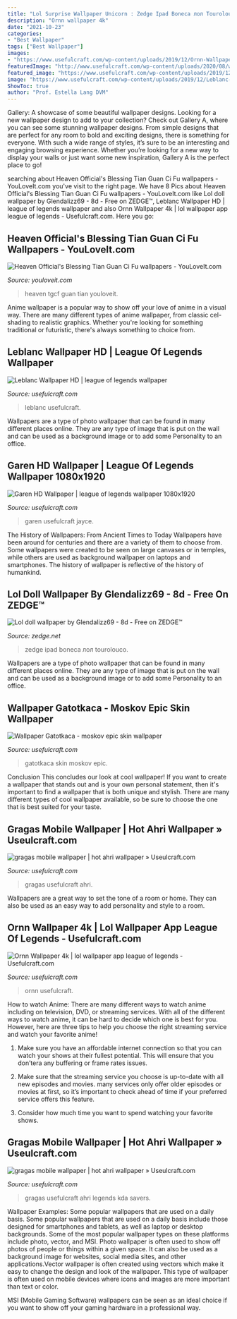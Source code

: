 ```yaml
---
title: "Lol Surprise Wallpaper Unicorn : Zedge Ipad Boneca лол Tourolouco"
description: "Ornn wallpaper 4k"
date: "2021-10-23"
categories:
- "Best Wallpaper"
tags: ["Best Wallpaper"]
images:
- "https://www.usefulcraft.com/wp-content/uploads/2019/12/Ornn-Wallpaper-4k-7.jpg"
featuredImage: "http://www.usefulcraft.com/wp-content/uploads/2020/08/wallpaper-Gatotkaca-4-rotated.jpg"
featured_image: "https://www.usefulcraft.com/wp-content/uploads/2019/12/Ornn-Wallpaper-4k-7.jpg"
image: "https://www.usefulcraft.com/wp-content/uploads/2019/12/Leblanc-Wallpaper-HD-10.jpg"
ShowToc: true
author: "Prof. Estella Lang DVM"
---
```



Gallery: A showcase of some beautiful wallpaper designs.
Looking for a new wallpaper design to add to your collection? Check out Gallery A, where you can see some stunning wallpaper designs. From simple designs that are perfect for any room to bold and exciting designs, there is something for everyone. With such a wide range of styles, it’s sure to be an interesting and engaging browsing experience. Whether you’re looking for a new way to display your walls or just want some new inspiration, Gallery A is the perfect place to go!
		
		
		
		
		
		
		
	

		
searching about Heaven Official&#039;s Blessing Tian Guan Ci Fu wallpapers - YouLoveIt.com you've visit to the right page. We have 8 Pics about Heaven Official&#039;s Blessing Tian Guan Ci Fu wallpapers - YouLoveIt.com like Lol doll wallpaper by Glendalizz69 - 8d - Free on ZEDGE™, Leblanc Wallpaper HD | league of legends wallpaper and also Ornn Wallpaper 4k | lol wallpaper app league of legends - Usefulcraft.com. Here you go:
		
    
## Heaven Official&#039;s Blessing Tian Guan Ci Fu Wallpapers - YouLoveIt.com

<img loading=lazy src="http://www.youloveit.com/uploads/posts/2021-01/1610101065_youloveit_com_tgcf_wallpapers03.jpg" onerror="this.onerror=null;this.src='https://tse3.mm.bing.net/th?id=OIP.KWnydYvqoggQq2exFysE_QHaNK&amp;pid=15.1';" alt="Heaven Official&#039;s Blessing Tian Guan Ci Fu wallpapers - YouLoveIt.com">

_Source: youloveit.com_

>heaven tgcf guan tian youloveit. 

	

Anime wallpaper is a popular way to show off your love of anime in a visual way. There are many different types of anime wallpaper, from classic cel-shading to realistic graphics. Whether you're looking for something traditional or futuristic, there's always something to choice from.

    
## Leblanc Wallpaper HD | League Of Legends Wallpaper

<img loading=lazy src="https://www.usefulcraft.com/wp-content/uploads/2019/12/Leblanc-Wallpaper-HD-10.jpg" onerror="this.onerror=null;this.src='https://tse3.mm.bing.net/th?id=OIP.kpGHOdg4NYrkX7WJpLwtfwHaKL&amp;pid=15.1';" alt="Leblanc Wallpaper HD | league of legends wallpaper">

_Source: usefulcraft.com_

>leblanc usefulcraft. 

	



Wallpapers are a type of photo wallpaper that can be found in many different places online. They are any type of image that is put on the wall and can be used as a background image or to add some Personality to an office.

    
## Garen HD Wallpaper | League Of Legends Wallpaper 1080x1920

<img loading=lazy src="https://www.usefulcraft.com/wp-content/uploads/2019/12/Garen-HD-Wallpaper-11.jpg" onerror="this.onerror=null;this.src='https://tse4.mm.bing.net/th?id=OIP.9QwPFVUWNkAZ3gm1Y4mD3AHaKM&amp;pid=15.1';" alt="Garen HD Wallpaper | league of legends wallpaper 1080x1920">

_Source: usefulcraft.com_

>garen usefulcraft jayce. 

	

The History of Wallpapers: From Ancient Times to Today
Wallpapers have been around for centuries and there are a variety of them to choose from. Some wallpapers were created to be seen on large canvases or in temples, while others are used as background wallpaper on laptops and smartphones. The history of wallpaper is reflective of the history of humankind.

    
## Lol Doll Wallpaper By Glendalizz69 - 8d - Free On ZEDGE™

<img loading=lazy src="https://fsa.zobj.net/crop.php?r=5pQ0RLAxSTSci8nl-CpRDMUG8w13pf7H5aK7GLnZHyRSh3WTYNCfmTkBOLp_rm4OA1Gjrol6cY-sZmnOMrYWlT-PFJ1_0jyfC4aDgffBQ4rIqZAjJmxrcM_3VPbEm6FWFDBpLXBSH5VDZdjm" onerror="this.onerror=null;this.src='https://tse1.mm.bing.net/th?id=OIP.cpLlBcuAfXm9Uv7LzlBYTQHaNK&amp;pid=15.1';" alt="Lol doll wallpaper by Glendalizz69 - 8d - Free on ZEDGE™">

_Source: zedge.net_

>zedge ipad boneca лол tourolouco. 

	



Wallpapers are a type of photo wallpaper that can be found in many different places online. They are any type of image that is put on the wall and can be used as a background image or to add some Personality to an office.

    
## Wallpaper Gatotkaca - Moskov Epic Skin Wallpaper

<img loading=lazy src="http://www.usefulcraft.com/wp-content/uploads/2020/08/wallpaper-Gatotkaca-4-rotated.jpg" onerror="this.onerror=null;this.src='https://tse2.mm.bing.net/th?id=OIP.rhkb9_-f7_yWkxgoQLV1egHaEK&amp;pid=15.1';" alt="Wallpaper Gatotkaca - moskov epic skin wallpaper">

_Source: usefulcraft.com_

>gatotkaca skin moskov epic. 

	

Conclusion
This concludes our look at cool wallpaper! If you want to create a wallpaper that stands out and is your own personal statement, then it's important to find a wallpaper that is both unique and stylish. There are many different types of cool wallpaper available, so be sure to choose the one that is best suited for your taste.

    
## Gragas Mobile Wallpaper | Hot Ahri Wallpaper » Useulcraft.com

<img loading=lazy src="https://www.usefulcraft.com/wp-content/uploads/2019/12/gragas-mobile-wallpaper-9-768x1057.jpg" onerror="this.onerror=null;this.src='https://tse1.mm.bing.net/th?id=OIP.H7bp3okKc1hqhlVabnXpZgHaKM&amp;pid=15.1';" alt="gragas mobile wallpaper | hot ahri wallpaper » Useulcraft.com">

_Source: usefulcraft.com_

>gragas usefulcraft ahri. 

	

Wallpapers are a great way to set the tone of a room or home. They can also be used as an easy way to add personality and style to a room.

    
## Ornn Wallpaper 4k | Lol Wallpaper App League Of Legends - Usefulcraft.com

<img loading=lazy src="https://www.usefulcraft.com/wp-content/uploads/2019/12/Ornn-Wallpaper-4k-7.jpg" onerror="this.onerror=null;this.src='https://tse3.mm.bing.net/th?id=OIP.l0QGlF1tLZRHAMIaw9L3GwHaEI&amp;pid=15.1';" alt="Ornn Wallpaper 4k | lol wallpaper app league of legends - Usefulcraft.com">

_Source: usefulcraft.com_

>ornn usefulcraft. 

	

How to watch Anime: There are many different ways to watch anime including on television, DVD, or streaming services.
With all of the different ways to watch anime, it can be hard to decide which one is best for you. However, here are three tips to help you choose the right streaming service and watch your favorite anime!
1. Make sure you have an affordable internet connection so that you can watch your shows at their fullest potential. This will ensure that you don’tera any buffering or frame rates issues.

2. Make sure that the streaming service you choose is up-to-date with all new episodes and movies. many services only offer older episodes or movies at first, so it’s important to check ahead of time if your preferred service offers this feature.

3. Consider how much time you want to spend watching your favorite shows.

    
## Gragas Mobile Wallpaper | Hot Ahri Wallpaper » Useulcraft.com

<img loading=lazy src="https://www.usefulcraft.com/wp-content/uploads/2019/12/gragas-mobile-wallpaper-20.jpg" onerror="this.onerror=null;this.src='https://tse1.mm.bing.net/th?id=OIP.6nIQ8R1f1r9Wg9A759OXFAHaKM&amp;pid=15.1';" alt="gragas mobile wallpaper | hot ahri wallpaper » Useulcraft.com">

_Source: usefulcraft.com_

>gragas usefulcraft ahri legends kda savers. 

	

Wallpaper Examples: Some popular wallpapers that are used on a daily basis.
Some popular wallpapers that are used on a daily basis include those designed for smartphones and tablets, as well as laptop or desktop backgrounds. Some of the most popular wallpaper types on these platforms include photo, vector, and MSI. 
Photo wallpaper is often used to show off photos of people or things within a given space. It can also be used as a background image for websites, social media sites, and other applications.Vector wallpaper is often created using vectors which make it easy to change the design and look of the wallpaper. This type of wallpaper is often used on mobile devices where icons and images are more important than text or color. 

MSI (Mobile Gaming Software) wallpapers can be seen as an ideal choice if you want to show off your gaming hardware in a professional way.

